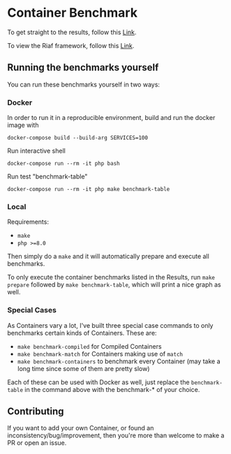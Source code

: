 # Container Benchmark

To get straight to the results, follow this [Link](Results.md).

To view the Riaf framework, follow this [Link](https://github.com/L3tum/RiafCore).

## Running the benchmarks yourself

You can run these benchmarks yourself in two ways:

### Docker

In order to run it in a reproducible environment, build and run the docker image with
````shell
docker-compose build --build-arg SERVICES=100
````
Run interactive shell
```shell
docker-compose run --rm -it php bash
```
Run test "benchmark-table"
```shell
docker-compose run --rm -it php make benchmark-table
```

### Local

Requirements:
- ``make``
- ``php >=8.0``

Then simply do a ``make`` and it will automatically prepare and execute all benchmarks.

To only execute the container benchmarks listed in the Results, run ``make prepare`` followed by `make benchmark-table`, 
which will print a nice graph as well.

### Special Cases

As Containers vary a lot, I've built three special case commands to only benchmarks certain kinds of Containers.
These are:
- `make benchmark-compiled` for Compiled Containers
- `make benchmark-match` for Containers making use of `match`
- `make benchmark-containers` to benchmark every Container (may take a long time since some of them are pretty slow)

Each of these can be used with Docker as well, just replace the `benchmark-table` in the command above with the benchmark-* of your choice.

## Contributing

If you want to add your own Container, or found an inconsistency/bug/improvement, then you're more than welcome to make a PR or open an issue.
